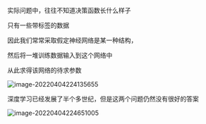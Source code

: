 实际问题中，往往不知道决策函数长什么样子

只有一些带标签的数据

因此我们常常采取假定神经网络是某一种结构，

然后将一堆训练数据输入到这个网络中

从此求得该网络的待求参数

![image-20220404224135655](C:\Users\33010\AppData\Roaming\Typora\typora-user-images\image-20220404224135655.png)

深度学习已经发展了半个多世纪，但是这两个问题仍然没有很好的答案

![image-20220404224651005](C:\Users\33010\AppData\Roaming\Typora\typora-user-images\image-20220404224651005.png)